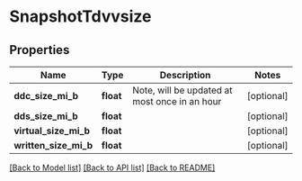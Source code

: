 # SnapshotTdvvsize

## Properties
Name | Type | Description | Notes
------------ | ------------- | ------------- | -------------
**ddc_size_mi_b** | **float** | Note, will be updated at most once in an hour | [optional] 
**dds_size_mi_b** | **float** |  | [optional] 
**virtual_size_mi_b** | **float** |  | [optional] 
**written_size_mi_b** | **float** |  | [optional] 

[[Back to Model list]](../README.md#documentation-for-models) [[Back to API list]](../README.md#documentation-for-api-endpoints) [[Back to README]](../README.md)


